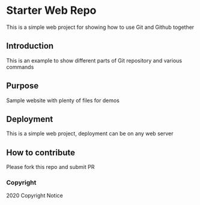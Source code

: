# Starter Web Repo
This is a simple web project for showing how to use Git and Github together

## Introduction
This is an example to show different parts of Git repository and various commands


## Purpose

Sample website with plenty of files for demos

## Deployment
This is a simple web project, deployment can be on any web server

## How to contribute
Please fork this repo and submit PR

### Copyright
2020 Copyright Notice
